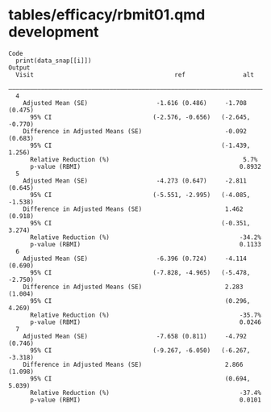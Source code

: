 # tables/efficacy/rbmit01.qmd development

    Code
      print(data_snap[[i]])
    Output
      Visit                                       ref                alt       
      —————————————————————————————————————————————————————————————————————————
      4                                                                        
        Adjusted Mean (SE)                   -1.616 (0.486)     -1.708 (0.475) 
          95% CI                            (-2.576, -0.656)   (-2.645, -0.770)
        Difference in Adjusted Means (SE)                       -0.092 (0.683) 
          95% CI                                               (-1.439, 1.256) 
          Relative Reduction (%)                                     5.7%      
          p-value (RBMI)                                            0.8932     
      5                                                                        
        Adjusted Mean (SE)                   -4.273 (0.647)     -2.811 (0.645) 
          95% CI                            (-5.551, -2.995)   (-4.085, -1.538)
        Difference in Adjusted Means (SE)                       1.462 (0.918)  
          95% CI                                               (-0.351, 3.274) 
          Relative Reduction (%)                                    -34.2%     
          p-value (RBMI)                                            0.1133     
      6                                                                        
        Adjusted Mean (SE)                   -6.396 (0.724)     -4.114 (0.690) 
          95% CI                            (-7.828, -4.965)   (-5.478, -2.750)
        Difference in Adjusted Means (SE)                       2.283 (1.004)  
          95% CI                                                (0.296, 4.269) 
          Relative Reduction (%)                                    -35.7%     
          p-value (RBMI)                                            0.0246     
      7                                                                        
        Adjusted Mean (SE)                   -7.658 (0.811)     -4.792 (0.746) 
          95% CI                            (-9.267, -6.050)   (-6.267, -3.318)
        Difference in Adjusted Means (SE)                       2.866 (1.098)  
          95% CI                                                (0.694, 5.039) 
          Relative Reduction (%)                                    -37.4%     
          p-value (RBMI)                                            0.0101     

